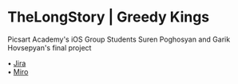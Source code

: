 # TheLongStory | Greedy Kings
Picsart Academy's iOS Group Students Suren Poghosyan and Garik Hovsepyan's final project


• [Jira](https://the-long-story.atlassian.net/jira/software/projects/LS/boards/1) <br />
• [Miro](https://miro.com/app/board/uXjVMkG03_8=/?share_link_id=774667756989)
